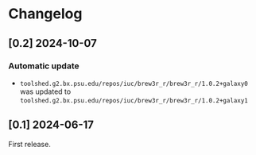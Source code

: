 # Changelog

## [0.2] 2024-10-07

### Automatic update
- `toolshed.g2.bx.psu.edu/repos/iuc/brew3r_r/brew3r_r/1.0.2+galaxy0` was updated to `toolshed.g2.bx.psu.edu/repos/iuc/brew3r_r/brew3r_r/1.0.2+galaxy1`

## [0.1] 2024-06-17

First release.
